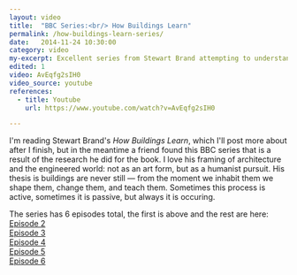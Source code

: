 ```yaml
---
layout: video
title:  "BBC Series:<br/> How Buildings Learn"
permalink: /how-buildings-learn-series/
date:   2014-11-24 10:30:00
category: video
my-excerpt: Excellent series from Stewart Brand attempting to understand buildings from a evolutionary standpoint.
edited: 1
video: AvEqfg2sIH0
video_source: youtube
references:
  - title: Youtube
    url: https://www.youtube.com/watch?v=AvEqfg2sIH0

---
```


I'm reading Stewart Brand's _How Buildings Learn_, which I'll post more about after I finish, but in the meantime a friend found this BBC series that is a result of the research he did for the book. I love his framing of architecture and the engineered world: not as an art form, but as a humanist pursuit. His thesis is buildings are never still — from the moment we inhabit them we shape them, change them, and teach them. Sometimes this process is active, sometimes it is passive, but always it is occuring.

The series has 6 episodes total, the first is above and the rest are here: <br/>
[Episode 2](https://www.youtube.com/watch?v=09pekAKuXjc) <br/>
 [Episode 3](https://www.youtube.com/watch?v=ZSaWdp833YM) <br/>
  [Episode 4](https://www.youtube.com/watch?v=GuKPknFLHno) <br/>
   [Episode 5](https://www.youtube.com/watch?v=j_dozoqw4To) <br/>
    [Episode 6](https://www.youtube.com/watch?v=HTSbtM12IZw)
